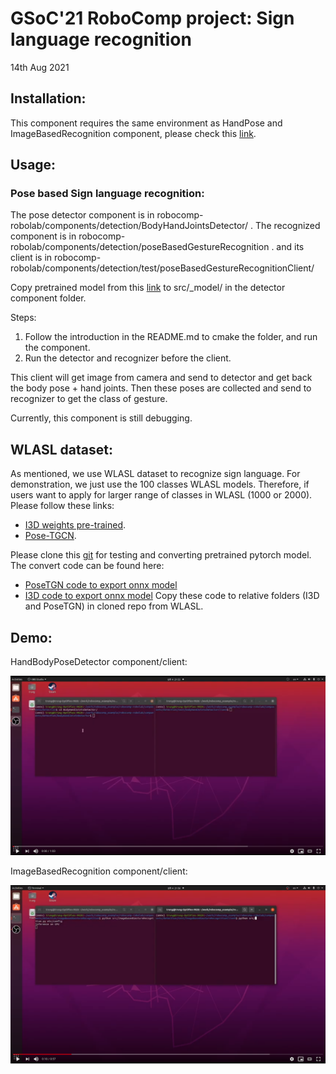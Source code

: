 # GSoC'21 RoboComp project: Sign language recognition

14th Aug 2021

## Installation:
This component requires the same environment as HandPose and ImageBasedRecognition component, 
please check this [link](/web/gsoc/2021/posts/trung_ngo_tan/post03).


## Usage:
### Pose based Sign language recognition:
The pose detector component is in robocomp-robolab/components/detection/BodyHandJointsDetector/ . 
The recognized component is in robocomp-robolab/components/detection/poseBasedGestureRecognition .
and its client is in robocomp-robolab/components/detection/test/poseBasedGestureRecognitionClient/


Copy pretrained model from this [link](https://drive.google.com/file/d/1noNAokd8a39a1_DbOjLn5Hdi9LsI4snr/view?usp=sharing)
to src/_model/ in the detector component folder.

Steps:
1) Follow the introduction in the README.md to cmake the folder, and run the component. 
2) Run the detector and recognizer before the client.

This client will get image from camera and send to detector and get back the body pose + hand joints. 
Then these poses are collected and send to recognizer to get the class of gesture.

Currently, this component is still debugging.

## WLASL dataset:

As mentioned, we use WLASL dataset to recognize sign language. For demonstration, we just use the 100 classes WLASL models. 
Therefore, if users want to apply for larger range of classes in WLASL (1000 or 2000). Please follow these links:
+ [I3D weights pre-trained](https://drive.google.com/file/d/1jALimVOB69ifYkeT0Pe297S1z4U3jC48/view).
+ [Pose-TGCN](https://drive.google.com/file/d/1dzvocsaylRsjqaY4r_lyRihPZn0I6AA_/view).

Please clone this [git](https://github.com/dxli94/WLASL) for testing and converting pretrained pytorch model. The convert code can be found here:
+ [PoseTGN code to export onnx model](https://gist.github.com/rongtuech/2c0b7d500403f5a82560ad547f130941)
+ [I3D code to export onnx model](https://gist.github.com/rongtuech/a88a5448e4234d404ba5ef498f02f8f8)
Copy these code to relative folders (I3D and PoseTGN) in cloned repo from WLASL.
  
## Demo: 

HandBodyPoseDetector component/client:

[![handbody demo](images/handbodyPoseYoutube.png)](https://youtu.be/qpOU7or_zx8 "Video Title")


ImageBasedRecognition component/client:

[![image based recognition demo](images/imagebasedRecognitionYoutube.png)](https://youtu.be/aAywMZqqlVw "Video Title")

